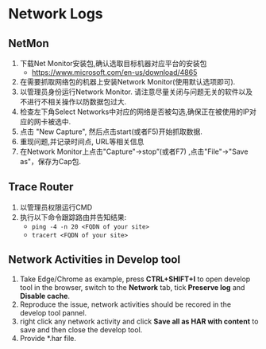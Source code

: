 # Network Logs

## NetMon

1. 下载Net Monitor安装包,确认选取目标机器对应平台的安装包
    - https://www.microsoft.com/en-us/download/4865
2. 在需要抓取网络包的机器上安装Network Monitor(使用默认选项即可).
3. 以管理员身份运行Network Monitor. 请注意尽量关闭与问题无关的软件以及不进行不相关操作以防数据包过大.
4. 检查左下角Select Networks中对应的网络是否被勾选,确保正在被使用的IP对应的网卡被选中.
5. 点击 "New Capture", 然后点击start(或者F5)开始抓取数据.
6. 重现问题,并记录时间点, URL等相关信息
7. 在Network Monitor上点击"Capture"->stop”(或者F7) ,点击"File"->"Save as"，保存为Cap包.

## Trace Router

1. 以管理员权限运行CMD
2. 执行以下命令跟踪路由并告知结果:
    - `ping -4 -n 20 <FQDN of your site>`
    - `tracert <FQDN of your site>`

## Network Activities in Develop tool

1. Take Edge/Chrome as example, press **CTRL+SHIFT+I** to open develop tool in the browser, switch to the **Network** tab, tick **Preserve log** and **Disable cache**.
2. Reproduce the issue, network activities should be recored in the develop tool pannel. 
3. right click any network activity and click **Save all as HAR with content** to save and then close the develop tool.
4. Provide *.har file.
